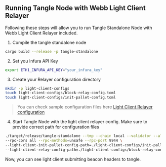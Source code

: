 ## Running Tangle Node with Webb Light Client Relayer

Following these steps will allow you to run Tangle Standalone Node with Webb Light Client Relayer included.


1. Compile the tangle standalone node
```sh
cargo build --release -p tangle-standalone
```
2. Set you Infura API Key

```bash
export ETH1_INFURA_API_KEY="your_infura_key"
```
3. Create your Relayer configuration directory

```sh
mkdir -p light-client-configs
touch light-client-configs/block-relay-config.toml
touch light-client-configs/init-pallet-config.toml
```

> You can check sample configuration files here [Light Client Relayer configuration](../light-client-configs/block-relay-config.toml)


4. Start Tangle Node with the light client relayer config.
Make sure to provide correct path for configuration files

```sh
./target/release/tangle-standalone --tmp --chain local --validator --alice \
--rpc-cors all --rpc-methods=unsafe --rpc-port 9944 \
--light-client-init-pallet-config-path=./light-client-configs/init-pallet-config.toml \
--light-client-relay-config-path=./light-client-configs/block-relay-config.toml \
```

Now, you can see light client submitting beacon headers to tangle.
